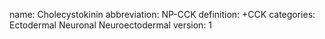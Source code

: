 name: Cholecystokinin
abbreviation: NP-CCK
definition: +CCK
categories: Ectodermal Neuronal Neuroectodermal
version: 1
